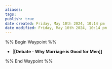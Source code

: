 ```yaml
---
aliases: 
tags: 
publish: true
date created: Friday, May 10th 2024, 10:14 pm
date modified: Friday, May 10th 2024, 10:14 pm
---
```

%% Begin Waypoint %%
- **[[Debate - Why Marriage is Good for Men]]**

%% End Waypoint %%
